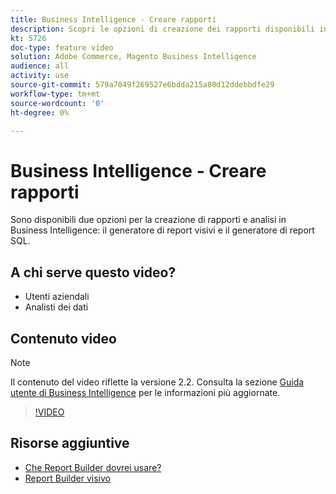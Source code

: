 ```yaml
---
title: Business Intelligence - Creare rapporti
description: Scopri le opzioni di creazione dei rapporti disponibili in Business Intelligence.
kt: 5726
doc-type: feature video
solution: Adobe Commerce, Magento Business Intelligence
audience: all
activity: use
source-git-commit: 579a7049f269527e6bdda215a80d12ddebbdfe29
workflow-type: tm+mt
source-wordcount: '0'
ht-degree: 0%

---
```



# Business Intelligence - Creare rapporti

Sono disponibili due opzioni per la creazione di rapporti e analisi in Business Intelligence: il generatore di report visivi e il generatore di report SQL.

## A chi serve questo video?

- Utenti aziendali
- Analisti dei dati

## Contenuto video

>[!NOTE]
>
>Il contenuto del video riflette la versione 2.2. Consulta la sezione [Guida utente di Business Intelligence](https://docs.magento.com/mbi/) per le informazioni più aggiornate.

>[!VIDEO](https://video.tv.adobe.com/v/35981?quality=12&learn=on)

## Risorse aggiuntive

- [Che Report Builder dovrei usare?](https://docs.magento.com/mbi/data-user/reports/report-builder-options.html)
- [Report Builder visivo](https://docs.magento.com/mbi/data-user/reports/ess-rpt-build-visual.html)
